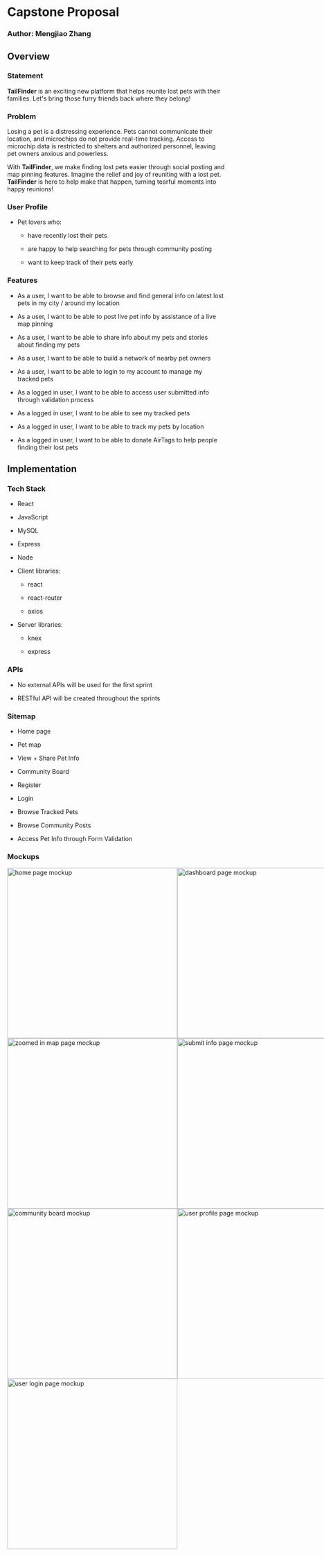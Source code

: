 # Capstone Proposal
### Author: Mengjiao Zhang

## Overview

### Statement
**TailFinder** is an exciting new platform that helps reunite lost pets with their families. Let's bring those furry friends back where they belong!

### Problem
Losing a pet is a distressing experience. Pets cannot communicate their location, and microchips do not provide real-time tracking. Access to microchip data is restricted to shelters and authorized personnel, leaving pet owners anxious and powerless.

With **TailFinder**, we make finding lost pets easier through social posting and map pinning features. Imagine the relief and joy of reuniting with a lost pet. **TailFinder** is here to help make that happen, turning tearful moments into happy reunions!

### User Profile

- Pet lovers who:

	- have recently lost their pets

	- are happy to help searching for pets through community posting

	- want to keep track of their pets early

### Features

-   As a user, I want to be able to browse and find general info on latest lost pets in my city / around my location
    
-   As a user, I want to be able to post live pet info by assistance of a live map pinning
    
-   As a user, I want to be able to share info about my pets and stories about finding my pets
    
-   As a user, I want to be able to build a network of nearby pet owners
    
-   As a user, I want to be able to login to my account to manage my tracked pets
    
-   As a logged in user, I want to be able to access user submitted info through validation process
        
-   As a logged in user, I want to be able to see my tracked pets
    
-   As a logged in user, I want to be able to track my pets by location

-   As a logged in user, I want to be able to donate AirTags to help people finding their lost pets


## Implementation

  

### Tech Stack

  

- React

- JavaScript

- MySQL

- Express

- Node


- Client libraries:

	- react

	- react-router

	- axios


- Server libraries:

	- knex

	- express

  

### APIs

  

- No external APIs will be used for the first sprint

- RESTful API will be created throughout the sprints

  

### Sitemap

  

- Home page

- Pet map

- View + Share Pet Info

- Community Board

- Register

- Login

- Browse Tracked Pets

- Browse Community Posts

- Access Pet Info through Form Validation

  

### Mockups

<div class="flex-container" element: style="width: 1280; display: flex; flex-direction: row; flex-wrap:wrap;">

<img src="./src/assets/mockups/mobile-1.png" alt="home page mockup" width="393"/>
<img src="./src/assets/mockups/mobile-2.png" alt="dashboard page mockup" width="393"/>
<img src="./src/assets/mockups/mobile-3.png" alt="live map page mockup" width="393"/>
<img src="./src/assets/mockups/mobile-4.png" alt="zoomed in map page mockup" width="393"/>
<img src="./src/assets/mockups/mobile-5.png" alt="submit info page mockup" width="393"/>
<img src="./src/assets/mockups/mobile-6.png" alt="find my pet page mockup" width="393"/>
<img src="./src/assets/mockups/mobile-7.png" alt="community board mockup" width="393"/>
<img src="./src/assets/mockups/mobile-8.png" alt="user profile page mockup" width="393"/>
<img src="./src/assets/mockups/mobile-9.png" alt="user register page mockup" width="393"/>
<img src="./src/assets/mockups/mobile-10.png" alt="user login page mockup" width="393"/>

</div>

